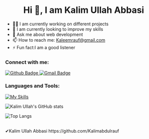 <h1 align="center">Hi 👋, I am Kalim Ullah Abbasi</h1>

- 👷‍♂️ I am currently working on different projects 
- 💾 I am currently looking to improve my skills 
- 💬 Ask me about web development
- 📫 How to reach me: Kaleemrauf@gmail.com
- ⚡ Fun fact:I am a good listener
  
### Connect with me:
<div id="badges">
  <a href="https://github.com/Kalimabdulrauf">
    <img src="https://img.shields.io/badge/Github-white?style=for-the-badge&logo=Github&logoColor=black" alt="Github Badge"/>
  </a>
<a href="mailto:kaleemrauf@gmail.com">
    <img src="https://img.shields.io/badge/Gmail-FFFFFF?style=for-the-badge&logo=gmail&logoColor=EA4335" alt="Gmail Badge"/>
</a>

</div>

### Languages and Tools:
[![My Skills](https://skillicons.dev/icons?i=react,angular,javascript,css,java,csharp,php,mysql,github,git&perline=10)](https://skillicons.dev)

![Kalim Ullah's GitHub stats](https://github-readme-stats.vercel.app/api?username=Kalimabdulrauf&&show_icons=true&theme=dark)

![Top Langs](https://github-readme-stats.vercel.app/api/top-langs/?username=Kalimabdulrauf&theme=dark)






<br>
✔Kalim Ullah Abbasi https://github.com/Kalimabdulrauf
